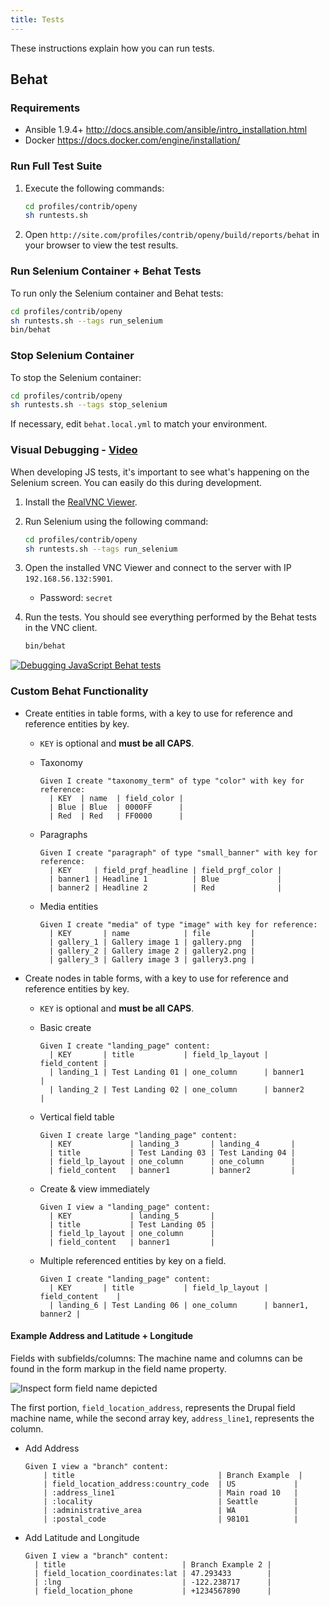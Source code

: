 ```yaml
---
title: Tests
---
```


These instructions explain how you can run tests.

## Behat

### Requirements

-   Ansible 1.9.4+ <http://docs.ansible.com/ansible/intro_installation.html>
-   Docker <https://docs.docker.com/engine/installation/>

### Run Full Test Suite

1.  Execute the following commands:

    ```bash
    cd profiles/contrib/openy
    sh runtests.sh
    ```

2.  Open `http://site.com/profiles/contrib/openy/build/reports/behat` in your browser to view the test results.

### Run Selenium Container + Behat Tests

To run only the Selenium container and Behat tests:

```bash
cd profiles/contrib/openy
sh runtests.sh --tags run_selenium
bin/behat
```

### Stop Selenium Container

To stop the Selenium container:

```bash
cd profiles/contrib/openy
sh runtests.sh --tags stop_selenium
```

If necessary, edit `behat.local.yml` to match your environment.

### Visual Debugging - [Video](https://youtu.be/qYtpiA1ClVc)

When developing JS tests, it's important to see what's happening on the Selenium screen.  You can easily do this during development.

1.  Install the [RealVNC Viewer](https://www.realvnc.com/download/viewer).
2.  Run Selenium using the following command:

    ```bash
    cd profiles/contrib/openy
    sh runtests.sh --tags run_selenium
    ```

3.  Open the installed VNC Viewer and connect to the server with IP `192.168.56.132:5901`.

    *   Password: `secret`

4.  Run the tests. You should see everything performed by the Behat tests in the VNC client.

    ```bash
    bin/behat
    ```

[![Debugging JavaScript Behat tests](https://img.youtube.com/vi/__ZJlWOK2JM/0.jpg)](https://youtu.be/__ZJlWOK2JM)

### Custom Behat Functionality

-   Create entities in table forms, with a key to use for reference and reference entities by key.

    *   `KEY` is optional and **must be all CAPS**.

    *   Taxonomy

        ```gherkin
        Given I create "taxonomy_term" of type "color" with key for reference:
          | KEY  | name  | field_color |
          | Blue | Blue  | 0000FF      |
          | Red  | Red   | FF0000      |
        ```

    *   Paragraphs

        ```gherkin
        Given I create "paragraph" of type "small_banner" with key for reference:
          | KEY     | field_prgf_headline | field_prgf_color |
          | banner1 | Headline 1          | Blue             |
          | banner2 | Headline 2          | Red              |
        ```

    *   Media entities

        ```gherkin
        Given I create "media" of type "image" with key for reference:
          | KEY       | name            | file         |
          | gallery_1 | Gallery image 1 | gallery.png  |
          | gallery_2 | Gallery image 2 | gallery2.png |
          | gallery_3 | Gallery image 3 | gallery3.png |
        ```

-   Create nodes in table forms, with a key to use for reference and reference entities by key.

    *   `KEY` is optional and **must be all CAPS**.

    *   Basic create

        ```gherkin
        Given I create "landing_page" content:
          | KEY       | title           | field_lp_layout | field_content |
          | landing_1 | Test Landing 01 | one_column      | banner1       |
          | landing_2 | Test Landing 02 | one_column      | banner2       |
        ```

    *   Vertical field table

        ```gherkin
        Given I create large "landing_page" content:
          | KEY             | landing_3       | landing_4       |
          | title           | Test Landing 03 | Test Landing 04 |
          | field_lp_layout | one_column      | one_column      |
          | field_content   | banner1         | banner2         |
        ```

    *   Create & view immediately

        ```gherkin
        Given I view a "landing_page" content:
          | KEY             | landing_5       |
          | title           | Test Landing 05 |
          | field_lp_layout | one_column      |
          | field_content   | banner1         |
        ```

    *   Multiple referenced entities by key on a field.

        ```gherkin
        Given I create "landing_page" content:
          | KEY       | title           | field_lp_layout | field_content    |
          | landing_6 | Test Landing 06 | one_column      | banner1, banner2 |
        ```

#### Example Address and Latitude + Longitude

Fields with subfields/columns: The machine name and columns can be found in the form markup in the field name property.

![Inspect form field name depicted](../../assets/complex_field_machine_names.png)

The first portion, `field_location_address`, represents the Drupal field machine name, while the second array key, `address_line1`, represents the column.

-   Add Address

    ```gherkin
    Given I view a "branch" content:
        | title                                | Branch Example  |
        | field_location_address:country_code  | US             |
        | :address_line1                       | Main road 10   |
        | :locality                            | Seattle        |
        | :administrative_area                 | WA             |
        | :postal_code                         | 98101          |
    ```

-   Add Latitude and Longitude

    ```gherkin
    Given I view a "branch" content:
      | title                          | Branch Example 2 |
      | field_location_coordinates:lat | 47.293433        |
      | :lng                           | -122.238717      |
      | field_location_phone           | +1234567890      |
    ```
